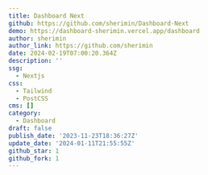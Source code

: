 ```yaml
---
title: Dashboard Next
github: https://github.com/sherimin/Dashboard-Next
demo: https://dashboard-sherimin.vercel.app/dashboard
author: sherimin
author_link: https://github.com/sherimin
date: 2024-02-19T07:00:20.364Z
description: ''
ssg:
  - Nextjs
css:
  - Tailwind
  - PostCSS
cms: []
category:
  - Dashboard
draft: false
publish_date: '2023-11-23T18:36:27Z'
update_date: '2024-01-11T21:55:55Z'
github_star: 1
github_fork: 1
---
```


